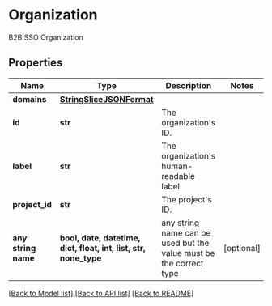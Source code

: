 # Organization

B2B SSO Organization

## Properties
Name | Type | Description | Notes
------------ | ------------- | ------------- | -------------
**domains** | [**StringSliceJSONFormat**](StringSliceJSONFormat.md) |  | 
**id** | **str** | The organization&#39;s ID. | 
**label** | **str** | The organization&#39;s human-readable label. | 
**project_id** | **str** | The project&#39;s ID. | 
**any string name** | **bool, date, datetime, dict, float, int, list, str, none_type** | any string name can be used but the value must be the correct type | [optional]

[[Back to Model list]](../README.md#documentation-for-models) [[Back to API list]](../README.md#documentation-for-api-endpoints) [[Back to README]](../README.md)


